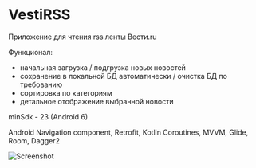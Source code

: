# VestiRSS

Приложение для чтения rss ленты Вести.ru

Функционал:
  - начальная загрузка / подгрузка новых новостей
  - сохранение в локальной БД автоматически / очистка БД по требованию
  - сортировка по категориям
  - детальное отображение выбранной новости

minSdk - 23 (Android 6)

Android Navigation component, Retrofit, Kotlin Coroutines, MVVM, Glide, Room, Dagger2


![Screenshot](VestiRss2.gif)
